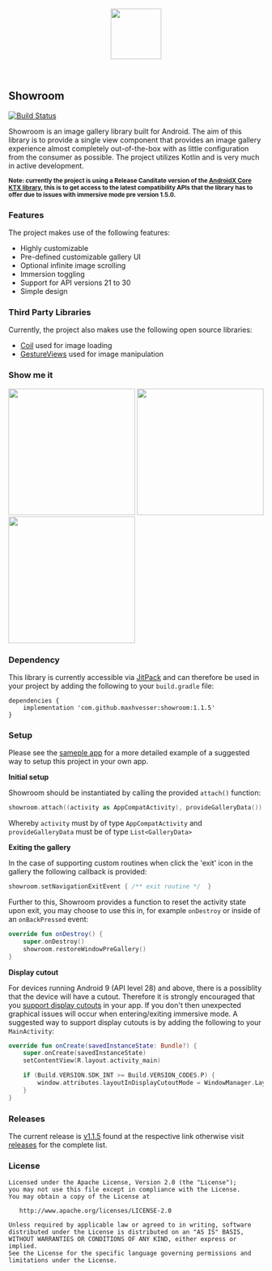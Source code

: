 </br>
<p 
  align="center">
  <img 
    src="https://raw.githubusercontent.com/maxhvesser/showroom/master/images/ic_showroom.svg" 
    height="100">
</p>
</br>

## Showroom

[![Build Status](https://travis-ci.com/MaxHvesser/showroom.svg?branch=master)](https://travis-ci.com/MaxHvesser/showroom)

Showroom is an image gallery library built for Android. The aim of this library is to provide a single view component that provides an image gallery experience almost completely out-of-the-box with as little configuration from the consumer as possible. The project utilizes Kotlin and is very much in active development.

<sup>**Note: currently the project is using a Release Canditate version of the [AndroidX Core KTX library](https://developer.android.com/jetpack/androidx/releases/core), this is to get access to the latest compatibility APIs that the library has to offer due to issues with immersive mode pre version 1.5.0.**</sup>

### Features

The project makes use of the following features: 

- Highly customizable
- Pre-defined customizable gallery UI 
- Optional infinite image scrolling
- Immersion toggling
- Support for API versions 21 to 30
- Simple design

### Third Party Libraries

Currently, the project also makes use the following open source libraries: 

- [Coil](https://github.com/coil-kt/coil) used for image loading
- [GestureViews](https://github.com/alexvasilkov/GestureViews) used for image manipulation

### Show me it

<p
  align="left">
  <img 
      src="https://raw.githubusercontent.com/maxhvesser/showroom/master/images/screenshot_home.jpg"
      width="250">
  <img 
      src="https://raw.githubusercontent.com/maxhvesser/showroom/master/images/screenshot_gallery.jpg"
      width="250">
  <img 
      src="https://raw.githubusercontent.com/maxhvesser/showroom/master/images/showroom_recording.webp"
      width="250">
</p>

### Dependency

This library is currently accessible via [JitPack](https://jitpack.io/#maxhvesser/showroom) and can therefore be used in your project by adding the following to your `build.gradle` file:

```Gradle
dependencies {
    implementation 'com.github.maxhvesser:showroom:1.1.5'
}
```

### Setup

Please see the [sameple app](https://github.com/maxhvesser/showroom/tree/master/app/src/main) for a more detailed example of a suggested way to setup this project in your own app.

**Initial setup**

Showroom should be instantiated by calling the provided `attach()` function:

```Kotlin
showroom.attach((activity as AppCompatActivity), provideGalleryData())
```

Whereby `activity` must by of type `AppCompatActivity` and `provideGalleryData` must be of type `List<GalleryData>`

**Exiting the gallery**

In the case of supporting custom routines when click the 'exit' icon in the gallery the following callback is provided:

```Kotlin
showroom.setNavigationExitEvent { /** exit routine */  }
```

Further to this, Showroom provides a function to reset the activity state upon exit, you may choose to use this in, for example `onDestroy` or inside of an `onBackPressed` event: 

```Kotlin
override fun onDestroy() {
    super.onDestroy()
    showroom.restoreWindowPreGallery()
}
```

**Display cutout**

For devices running Android 9 (API level 28) and above, there is a possiblity that the device will have a cutout. Therefore it is strongly encouraged that you [support display cutouts](https://developer.android.com/guide/topics/display-cutout) in your app. If you don't then unexpected graphical issues will occur when entering/exiting immersive mode. A suggested way to support display cutouts is by adding the following to your `MainActivity`:

```Kotlin
override fun onCreate(savedInstanceState: Bundle?) {
    super.onCreate(savedInstanceState)
    setContentView(R.layout.activity_main)

    if (Build.VERSION.SDK_INT >= Build.VERSION_CODES.P) {
        window.attributes.layoutInDisplayCutoutMode = WindowManager.LayoutParams.LAYOUT_IN_DISPLAY_CUTOUT_MODE_SHORT_EDGES
    }
}
```

### Releases

The current release is [v1.1.5](https://github.com/maxhvesser/showroom/releases/tag/1.1.5) found at the respective link otherwise visit [releases](https://github.com/maxhvesser/showroom/releases) for the complete list.

### License

```
Licensed under the Apache License, Version 2.0 (the "License");
you may not use this file except in compliance with the License.
You may obtain a copy of the License at

   http://www.apache.org/licenses/LICENSE-2.0

Unless required by applicable law or agreed to in writing, software
distributed under the License is distributed on an "AS IS" BASIS,
WITHOUT WARRANTIES OR CONDITIONS OF ANY KIND, either express or implied.
See the License for the specific language governing permissions and
limitations under the License.
```
